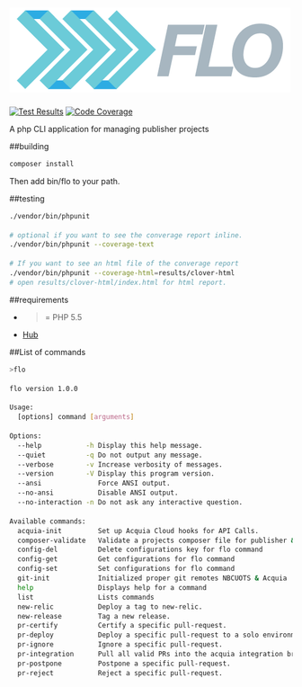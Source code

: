 # ![](logo.png)


[![Test Results](https://img.shields.io/badge/build-passing-brightgreen.svg)](http://ci.publisher7.com/job/flo/job/Flo-Analysis/lastCompletedBuild/testReport/)
[![Code Coverage](https://img.shields.io/badge/coverage-52.2-yellow.svg)](http://ci.publisher7.com/job/flo/job/Flo-Analysis/)

A php CLI application for managing publisher projects

##building

```php
composer install
```

Then add bin/flo to your path.


##testing

```sh
./vendor/bin/phpunit

# optional if you want to see the converage report inline.
./vendor/bin/phpunit --coverage-text

# If you want to see an html file of the converage report
./vendor/bin/phpunit --coverage-html=results/clover-html
# open results/clover-html/index.html for html report.
```

##requirements
* >= PHP 5.5
* [Hub](https://github.com/github/hub)

##List of commands
```bash
>flo

flo version 1.0.0

Usage:
  [options] command [arguments]

Options:
  --help           -h Display this help message.
  --quiet          -q Do not output any message.
  --verbose        -v Increase verbosity of messages.
  --version        -V Display this program version.
  --ansi              Force ANSI output.
  --no-ansi           Disable ANSI output.
  --no-interaction -n Do not ask any interactive question.

Available commands:
  acquia-init         Set up Acquia Cloud hooks for API Calls.
  composer-validate   Validate a projects composer file for publisher & flo
  config-del          Delete configurations key for flo command
  config-get          Get configurations for flo command
  config-set          Set configurations for flo command
  git-init            Initialized proper git remotes NBCUOTS & Acquia
  help                Displays help for a command
  list                Lists commands
  new-relic           Deploy a tag to new-relic.
  new-release         Tag a new release.
  pr-certify          Certify a specific pull-request.
  pr-deploy           Deploy a specific pull-request to a solo environment.
  pr-ignore           Ignore a specific pull-request.
  pr-integration      Pull all valid PRs into the acquia integration branch.
  pr-postpone         Postpone a specific pull-request.
  pr-reject           Reject a specific pull-request.
```
